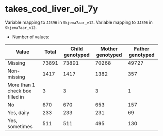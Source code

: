 # takes_cod_liver_oil_7y
Variable mapping to `JJ396` in `Skjema7aar_v12`.
Variable mapping to `JJ396` in `Skjema7aar_v12`.
- Number of values:

| Value | Total | Child genotyped | Mother genotyped | Father genotyped |
| ----- | ----- | --------------- | ---------------- | ---------------- |
| Missing | 73891 | 73891 | 70268 | 49727 |
| Non-missing | 1417 | 1417 | 1382 | 357 |
| More than 1 check box filled in | 3 | 3 | 3 |1 |
| No | 670 | 670 | 653 |157 |
| Yes, daily | 233 | 233 | 231 |69 |
| Yes, sometimes | 511 | 511 | 495 |130 |



